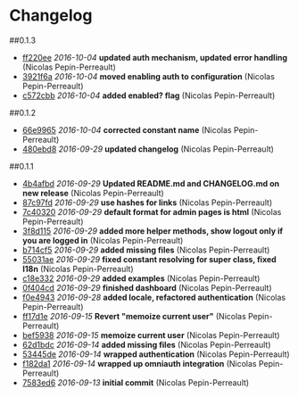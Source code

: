 # Changelog

##0.1.3

- [ff220ee](https://github.com/offerista/RailsAdmin/commit/ff220ee) *2016-10-04* __updated auth mechanism, updated error handling__ (Nicolas Pepin-Perreault)
- [3921f6a](https://github.com/offerista/RailsAdmin/commit/3921f6a) *2016-10-04* __moved enabling auth to configuration__ (Nicolas Pepin-Perreault)
- [c572cbb](https://github.com/offerista/RailsAdmin/commit/c572cbb) *2016-10-04* __added enabled? flag__ (Nicolas Pepin-Perreault)

##0.1.2

- [66e9965](https://github.com/offerista/RailsAdmin/commit/66e9965) *2016-10-04* __corrected constant name__ (Nicolas Pepin-Perreault)
- [480ebd8](https://github.com/offerista/RailsAdmin/commit/480ebd8) *2016-09-29* __updated changelog__ (Nicolas Pepin-Perreault)

##0.1.1
- [4b4afbd](https://github.com/offerista/RailsAdmin/commit/4b4afbd) *2016-09-29* __Updated README.md and CHANGELOG.md on new release__ (Nicolas Pepin-Perreault)
- [87c97fd](https://github.com/offerista/RailsAdmin/commit/87c97fd) *2016-09-29* __use hashes for links__ (Nicolas Pepin-Perreault)
- [7c40320](https://github.com/offerista/RailsAdmin/commit/7c40320) *2016-09-29* __default format for admin pages is html__ (Nicolas Pepin-Perreault)
- [3f8d115](https://github.com/offerista/RailsAdmin/commit/3f8d115) *2016-09-29* __added more helper methods, show logout only if you are logged in__ (Nicolas Pepin-Perreault)
- [b714cf5](https://github.com/offerista/RailsAdmin/commit/b714cf5) *2016-09-29* __added missing files__ (Nicolas Pepin-Perreault)
- [55031ae](https://github.com/offerista/RailsAdmin/commit/55031ae) *2016-09-29* __fixed constant resolving for super class, fixed I18n__ (Nicolas Pepin-Perreault)
- [c18e332](https://github.com/offerista/RailsAdmin/commit/c18e332) *2016-09-29* __added examples__ (Nicolas Pepin-Perreault)
- [0f404cd](https://github.com/offerista/RailsAdmin/commit/0f404cd) *2016-09-29* __finished dashboard__ (Nicolas Pepin-Perreault)
- [f0e4943](https://github.com/offerista/RailsAdmin/commit/f0e4943) *2016-09-28* __added locale, refactored authentication__ (Nicolas Pepin-Perreault)
- [ff17d1e](https://github.com/offerista/RailsAdmin/commit/ff17d1e) *2016-09-15* __Revert "memoize current user"__ (Nicolas Pepin-Perreault)
- [bef5938](https://github.com/offerista/RailsAdmin/commit/bef5938) *2016-09-15* __memoize current user__ (Nicolas Pepin-Perreault)
- [62d1bdc](https://github.com/offerista/RailsAdmin/commit/62d1bdc) *2016-09-14* __added missing files__ (Nicolas Pepin-Perreault)
- [53445de](https://github.com/offerista/RailsAdmin/commit/53445de) *2016-09-14* __wrapped authentication__ (Nicolas Pepin-Perreault)
- [f182da1](https://github.com/offerista/RailsAdmin/commit/f182da1) *2016-09-14* __wrapped up omniauth integration__ (Nicolas Pepin-Perreault)
- [7583ed6](https://github.com/offerista/RailsAdmin/commit/7583ed6) *2016-09-13* __initial commit__ (Nicolas Pepin-Perreault)

